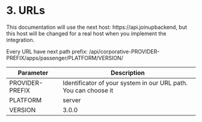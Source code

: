 # 3. URLs

<aside class="notice">
     This documentation will use the next host: https://api.joinupbackend, but this host will be changed for a real host when you implement the integration.
</aside>

Every URL have next path prefix:  /api/corporative-PROVIDER-PREFIX/apps/passenger/PLATFORM/VERSION/


Parameter | Description
--------- | -----------
PROVIDER-PREFIX | Identificator of your system in our URL path. You can choose it
PLATFORM | server
VERSION | 3.0.0